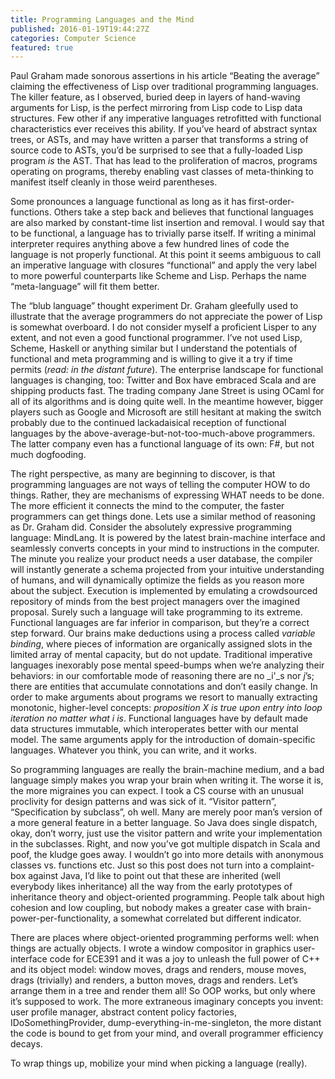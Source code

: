 ```yaml
---
title: Programming Languages and the Mind
published: 2016-01-19T19:44:27Z
categories: Computer Science
featured: true
---
```


Paul Graham made sonorous assertions in his article “Beating the average” claiming the effectiveness of Lisp over traditional programming languages. The killer feature, as I observed, buried deep in layers of hand-waving arguments for Lisp, is the perfect mirroring from Lisp code to Lisp data structures. Few other if any imperative languages retrofitted with functional characteristics ever receives this ability. <!--more-->If you’ve heard of abstract syntax trees, or ASTs, and may have written a parser that transforms a string of source code to ASTs, you’d be surprised to see that a fully-loaded Lisp program _is_ the AST. That has lead to the proliferation of macros, programs operating on programs, thereby enabling vast classes of meta-thinking to manifest itself cleanly in those weird parentheses.

Some pronounces a language functional as long as it has first-order-functions. Others take a step back and believes that functional languages are also marked by constant-time list insertion and removal. I would say that to be functional, a language has to trivially parse itself. If writing a minimal interpreter requires anything above a few hundred lines of code the language is not properly functional. At this point it seems ambiguous to call an imperative language with closures “functional” and apply the very label to more powerful counterparts like Scheme and Lisp. Perhaps the name “meta-language” will fit them better.

The “blub language” thought experiment Dr. Graham gleefully used to illustrate that the average programmers do not appreciate the power of Lisp is somewhat overboard. I do not consider myself a proficient Lisper to any extent, and not even a good functional programmer. I’ve not used Lisp, Scheme, Haskell or anything similar but I understand the potentials of functional and meta programming and is willing to give it a try if time permits (_read: in the distant future_). The enterprise landscape for functional languages is changing, too: Twitter and Box have embraced Scala and are shipping products fast. The trading company Jane Street is using OCaml for all of its algorithms and is doing quite well. In the meantime however, bigger players such as Google and Microsoft are still hesitant at making the switch probably due to the continued lackadaisical reception of functional languages by the above-average-but-not-too-much-above programmers. The latter company even has a functional language of its own: F#, but not much dogfooding.

The right perspective, as many are beginning to discover, is that programming languages are not ways of telling the computer HOW to do things. Rather, they are mechanisms of expressing WHAT needs to be done. The more efficient it connects the mind to the computer, the faster programmers can get things done. Lets use a similar method of reasoning as Dr. Graham did. Consider the absolutely expressive programming language: MindLang. It is powered by the latest brain-machine interface and seamlessly converts concepts in your mind to instructions in the computer. The minute you realize your product needs a user database, the compiler will instantly generate a schema projected from your intuitive understanding of humans, and will dynamically optimize the fields as you reason more about the subject. Execution is implemented by emulating a crowdsourced repository of minds from the best project managers over the imagined proposal. Surely such a language will take programming to its extreme. Functional languages are far inferior in comparison, but they’re a correct step forward. Our brains make deductions using a process called _variable binding_, where pieces of information are organically assigned slots in the limited array of mental capacity, but do not update. Traditional imperative languages inexorably pose mental speed-bumps when we’re analyzing their behaviors: in our comfortable mode of reasoning there are no _i'_s nor _j_’s; there are entities that accumulate connotations and don’t easily change. In order to make arguments about programs we resort to manually extracting monotonic, higher-level concepts: _proposition X is true upon entry into loop iteration no matter what i is_. Functional languages have by default made data structures immutable, which interoperates better with our mental model. The same arguments apply for the introduction of domain-specific languages. Whatever you think, you can write, and it works.

So programming languages are really the brain-machine medium, and a bad language simply makes you wrap your brain when writing it. The worse it is, the more migraines you can expect. I took a CS course with an unusual proclivity for design patterns and was sick of it. “Visitor pattern”, “Specification by subclass”, oh well. Many are merely poor man’s version of a more general feature in a better language. So Java does single dispatch, okay, don’t worry, just use the visitor pattern and write your implementation in the subclasses. Right, and now you’ve got multiple dispatch in Scala and poof, the kludge goes away. I wouldn’t go into more details with anonymous classes vs. functions etc. Just so this post does not turn into a complaint-box against Java, I’d like to point out that these are inherited (well everybody likes inheritance) all the way from the early prototypes of inheritance theory and object-oriented programming. People talk about high cohesion and low coupling, but nobody makes a greater case with brain-power-per-functionality, a somewhat correlated but different indicator.

There are places where object-oriented programming performs well: when things are actually objects. I wrote a window compositor in graphics user-interface code for ECE391 and it was a joy to unleash the full power of C++ and its object model: window moves, drags and renders, mouse moves, drags (trivially) and renders, a button moves, drags and renders. Let’s arrange them in a tree and render them all! So OOP works, but only where it’s supposed to work. The more extraneous imaginary concepts you invent: user profile manager, abstract content policy factories, IDoSomethingProvider, dump-everything-in-me-singleton, the more distant the code is bound to get from your mind, and overall programmer efficiency decays.

To wrap things up, mobilize your mind when picking a language (really).
